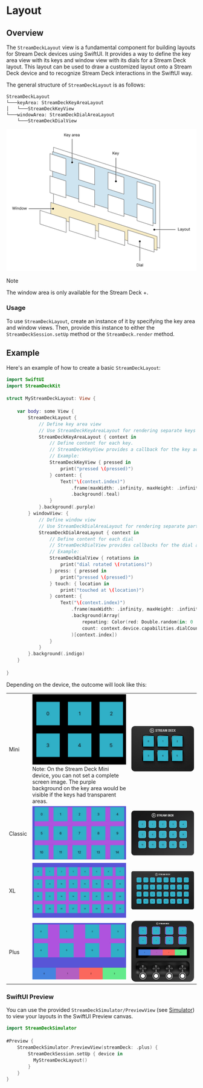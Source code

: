 # Layout

## Overview

The `StreamDeckLayout` view is a fundamental component for building layouts for Stream Deck devices using SwiftUI. It provides a way to define the key area view with its keys and window view with its dials for a Stream Deck layout. This layout can be used to draw a customized layout onto a Stream Deck device and to recognize Stream Deck interactions in the SwiftUI way.

The general structure of `StreamDeckLayout` is as follows:
```
StreamDeckLayout
└───keyArea: StreamDeckKeyAreaLayout
│   └───StreamDeckKeyView
└───windowArea: StreamDeckDialAreaLayout
    └───StreamDeckDialView
```

<picture>
  <source media="(prefers-color-scheme: dark)" srcset="_images/StreamDeckLayout.dark.svg">
  <source media="(prefers-color-scheme: light)" srcset="_images/StreamDeckLayout.light.svg">
  <img alt="An illustration of how layers are arranged in StreamDeckLayout" src="_images/StreamDeckLayout.light.svg">
</picture>

> [!NOTE]
> The window area is only available for the Stream Deck +.

### Usage
To use `StreamDeckLayout`, create an instance of it by specifying the key area and window views. Then, provide this instance to either the `StreamDeckSession.setUp` method or the `StreamDeck.render` method.

## Example

Here's an example of how to create a basic `StreamDeckLayout`:

```swift
import SwiftUI 
import StreamDeckKit

struct MyStreamDeckLayout: View {

    var body: some View {
        StreamDeckLayout {
            // Define key area view
            // Use StreamDeckKeyAreaLayout for rendering separate keys
            StreamDeckKeyAreaLayout { context in
                // Define content for each key.
                // StreamDeckKeyView provides a callback for the key action, and the view content
                // Example:
                StreamDeckKeyView { pressed in
                    print("pressed \(pressed)")
                } content: {
                    Text("\(context.index)")
                        .frame(maxWidth: .infinity, maxHeight: .infinity)
                        .background(.teal)
                }
            }.background(.purple)
        } windowView: {
            // Define window view
            // Use StreamDeckDialAreaLayout for rendering separate parts of the display
            StreamDeckDialAreaLayout { context in
                // Define content for each dial
                // StreamDeckDialView provides callbacks for the dial actions, and the view content
                // Example:
                StreamDeckDialView { rotations in
                    print("dial rotated \(rotations)")
                } press: { pressed in
                    print("pressed \(pressed)")
                } touch: { location in
                    print("touched at \(location)")
                } content: {
                    Text("\(context.index)")
                        .frame(maxWidth: .infinity, maxHeight: .infinity)
                        .background(Array(
                            repeating: Color(red: Double.random(in: 0 ... 1), green: Double.random(in: 0 ... 1), blue: Double.random(in: 0 ... 1)),
                            count: context.device.capabilities.dialCount
                        )[context.index])
                }
            }
        }.background(.indigo)
    }

}

```

Depending on the device, the outcome will look like this:

<table>
<tr>
    <td>Mini</td>
    <td><img src="_images/layout_sd_mini.png"><br>
    Note: On the Stream Deck Mini device, you can not set a complete screen image. The purple background on the key area would be visible if the keys had transparent areas.
    </td>
    <td><img src="_images/layout_sd_mini_device.png"></td>
   </tr> 
  <tr>
    <td>Classic</td>
    <td><img src="_images/layout_sd_classic.png"></td>
    <td><img src="_images/layout_sd_classic_device.png"></td>
   </tr> 
  </tr>
    <tr>
    <td>XL</td>
    <td><img src="_images/layout_sd_xl.png"></td>
    <td><img src="_images/layout_sd_xl_device.png"></td>
   </tr> 
   <tr>
    <td>Plus</td>
    <td><img src="_images/layout_sd_plus.png"></td>
    <td><img src="_images/layout_sd_plus_device.png"></td>
   </tr> 
  </tr>
</table>


### SwiftUI Preview

You can use the provided `StreamDeckSimulator/PreviewView`  (see [Simulator](Simulator.md)) to view your layouts in the SwiftUI Preview canvas. 
```swift
import StreamDeckSimulator 

#Preview {
    StreamDeckSimulator.PreviewView(streamDeck: .plus) {
        StreamDeckSession.setUp { device in
          MyStreamDeckLayout()
        }
    }
}
```
